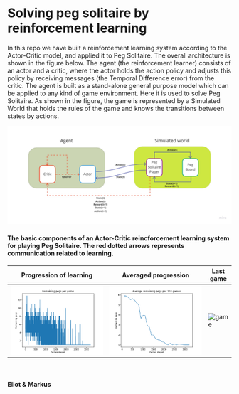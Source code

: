 # Solving peg solitaire by reinforcement learning 

In this repo we have built a reinforcement learning system according
to the Actor-Critic model, and applied it to Peg Solitaire.
The overall architecture is shown in the figure below.
The agent (the reinforcement learner) consists of an 
actor and a critic, where the actor holds the action policy and adjusts
this policy by receiving messages (the Temporal Difference error) from the critic.
The agent is built as a stand-alone general purpose model which can be applied to
any kind of game environment.
Here it is used to solve Peg Solitaire. As shown in the figure, 
the game is represented by a Simulated World that holds the rules of 
the game and knows the transitions between states by actions. 

![actor-critic](/images/actor-critic_rl-system.jpg)
#### The basic components of an Actor-Critic reincforcement learning system for playing Peg Solitaire. The red dotted arrows represents communication related to learning.



Progression of learning | Averaged progression | Last game 
------------ | ------------- | -------------
![pegs left](/images/example_run/pegs_left.png) | ![avg pegs](/images/example_run/average_pegs_left.png) | ![game](/images/example_run/game.gif) 





<br/>

#### Eliot & Markus